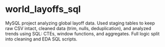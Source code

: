# world_layoffs_sql
MySQL project analyzing global layoff data. Used staging tables to keep raw CSV intact, cleaned data (trim, nulls, deduplication), and analyzed trends using SQL: CTEs, window functions, and aggregates. Full logic split into cleaning and EDA SQL scripts.
